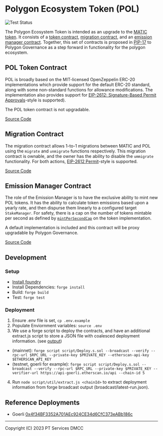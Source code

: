 # Polygon Ecosystem Token (POL)

![Test Status](https://github.com/github/docs/actions/workflows/test.yml/badge.svg)

The Polygon Ecosystem Token is intended as an upgrade to the [MATIC token](https://etherscan.io/address/0x7d1afa7b718fb893db30a3abc0cfc608aacfebb0). It consists of a [token contract](https://github.com/0xPolygon/pol-token/tree/main/src/PolygonEcosystemToken.sol), [migration contract](https://github.com/0xPolygon/pol-token/tree/main/src/PolygonMigration.sol), and an [emission manager contract](https://github.com/0xPolygon/pol-token/tree/main/src/DefaultEmissionManager.sol). Together, this set of contracts is proposed in [PIP-17](https://github.com/maticnetwork/Polygon-Improvement-Proposals/blob/main/PIPs/PIP-17.md) to Polygon Governance as a step forward in functionality for the polygon ecosystem.

## POL Token Contract

POL is broadly based on the MIT-licensed OpenZeppelin ERC-20 implementations which provide support for the default ERC-20 standard, along with some non-standard functions for allowance modifications. The implementation also provides support for [EIP-2612: Signature-Based Permit Approvals](https://eips.ethereum.org/EIPS/eip-2612)-style is supported).

The POL token contract is not upgradable.

[Source Code](https://github.com/0xPolygon/pol-token/tree/main/src/PolygonEcosystemToken.sol)

## Migration Contract

The migration contract allows 1-to-1 migrations between MATIC and POL using the `migrate` and `unmigrate` functions respectively. This migration contract is ownable, and the owner has the ability to disable the `ummigrate` functionality. For both actions, [EIP-2612 Permit](https://eips.ethereum.org/EIPS/eip-2612)-style is supported.

[Source Code](https://github.com/0xPolygon/pol-token/tree/main/src/PolygonMigration.sol)

## Emission Manager Contract

The role of the Emission Manager is to have the exclusive ability to mint new POL tokens. It has the ability to calculate token emissions based upon a yearly rate, and then dispurse them linearly to a configured target `StakeManager`. For safety, there is a cap on the number of tokens mintable per second as defined by [`mintPerSecondCap`](https://github.com/0xPolygon/pol-token/blob/main/src/PolygonEcosystemToken.sol#L16) on the token implementation.

A default implementation is included and this contract will be proxy upgradable by Polygon Governance.

[Source Code](https://github.com/0xPolygon/pol-token/tree/main/src/DefaultEmissionManager.sol)

## Development

### Setup

-   [Install foundry](https://book.getfoundry.sh/getting-started/installation)
-   Install Dependencies: `forge install`
-   Build: `forge build`
-   Test: `forge test`

### Deployment

1. Ensure .env file is set, `cp .env.example`
2. Populate Enviornment variables: `source .env`
3. We use a forge script to deploy the contracts, and have an additional extract.js script to store a JSON file with coalesced deployment information. (see [output](./output/))

-   (mainnet): `forge script script/Deploy.s.sol --broadcast --verify --rpc-url $RPC_URL --private-key $PRIVATE_KEY --etherscan-api-key $ETHERSCAN_API_KEY`
-   (testnet, goerli for example): `forge script script/Deploy.s.sol --broadcast --verify --rpc-url $RPC_URL --private-key $PRIVATE_KEY --verifier-url https://api-goerli.etherscan.io/api --chain-id 5`

4. Run `node script/util/extract.js <chainId>` to extract deployment information from forge broadcast output (broadcast/latest-run.json).

## Reference Deployments

- Goerli [0x4f34BF3352A701AEc924CE34d6CfC373eABb186c](https://goerli.etherscan.io/address/0x4f34BF3352A701AEc924CE34d6CfC373eABb186c)

---

Copyright (C) 2023 PT Services DMCC
